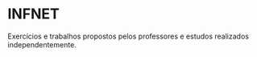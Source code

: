 # INFNET
Exercícios e trabalhos propostos pelos professores e estudos realizados independentemente.
